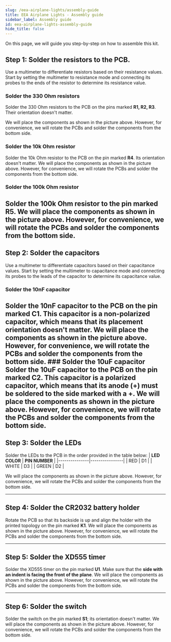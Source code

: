```yaml
---
slug: /eea-airplane-lights/assembly-guide
title: EEA Airplane Lights - Assembly guide
sidebar_label: Assembly guide
id: eea-airplane-lights-assembly-guide
hide_title: false
---
```


On this page, we will guide you step-by-step on how to assemble this kit.

## Step 1: Solder the resistors to the PCB.
Use a multimeter to differentiate resistors based on their resistance values. Start by setting the multimeter to resistance mode and connecting its probes to the ends of the resistor to determine its resistance value.

### Solder the 330 Ohm resistors
Solder the 330 Ohm resistors to the PCB on the pins marked **R1, R2, R3**. Their orientation doesn't matter.
<CenteredImage src="/img/airplane-solder-kit/330-ohm.jpg" alt="Highlighted pins for 330 Ohm resistors" caption="Highlighted pins for 330 Ohm resistors" width="100%"/>

<InfoBox> We will place the components as shown in the picture above. However, for convenience, we will rotate the PCBs and solder the components from the bottom side.</InfoBox>
<ReactPlayer src='../../videos/eaa-airplane-330-resistor.mp4' width='100%' height='auto' muted='true' autoPlay='true' loop='true'/>


### Solder the 10k Ohm resistor
Solder the 10k Ohm resistor to the PCB on the pin marked **R4**. Its orientation doesn't matter. 
<CenteredImage src="/img/airplane-solder-kit/10k-ohm.jpg" alt="Highlighted pins for 10k Ohm resistor" caption="Highlighted pins for 10k Ohm resistor" width="100%"/>
<InfoBox> We will place the components as shown in the picture above. However, for convenience, we will rotate the PCBs and solder the components from the bottom side.</InfoBox>
<ReactPlayer src='../../videos/eaa-airplane-10k-resistor.mp4' width='100%' height='auto' muted='true' autoPlay='true' loop='true'/>

### Solder the 100k Ohm resistor
Solder the 100k Ohm resistor to the pin marked **R5**.
<CenteredImage src="/img/airplane-solder-kit/100k-ohm.jpg" alt="Highlighted pins for 100k Ohm resistor" caption="Highlighted pins for 100k Ohm resistor" width="100%"/>
<InfoBox> We will place the components as shown in the picture above. However, for convenience, we will rotate the PCBs and solder the components from the bottom side.</InfoBox>
<ReactPlayer src='../../videos/eaa-airplane-100k-resistor.mp4' width='100%' height='auto' muted='true' autoPlay='true' loop='true'/>
---

## Step 2: Solder the capacitors
Use a multimeter to differentiate capacitors based on their capacitance values. Start by setting the multimeter to capacitance mode and connecting its probes to the leads of the capacitor to determine its capacitance value.

### Solder the 10nF capacitor
Solder the 10nF capacitor to the PCB on the pin marked **C1**. This capacitor is a **non-polarized capacitor**, which means that its placement orientation doesn't matter.
<CenteredImage src="/img/airplane-solder-kit/capacitor-marked.jpg" alt="Marked pins on polarised capacitor" caption="Marked pins on polarised capacitor" width="100%"/>
<CenteredImage src="/img/airplane-solder-kit/10nf.jpg" alt="Highlighted pins for 10nF capacitor" caption="Highlighted pins for 10nF capacitor" width="100%"/>
<InfoBox> We will place the components as shown in the picture above. However, for convenience, we will rotate the PCBs and solder the components from the bottom side.</InfoBox>
<ReactPlayer src='../../videos/eaa-airplane-10nf.mp4' width='100%' height='auto' muted='true' autoPlay='true' loop='true'/>### Solder the 10uF capacitor
Solder the 10uF capacitor to the PCB on the pin marked **C2**. This capacitor is a **polarized capacitor**, which means that its anode (+) must be soldered to the side marked with a +.
<CenteredImage src="/img/airplane-solder-kit/10uf.jpg" alt="Highlighted pins for 10uF capacitor" caption="Highlighted pins for 10uF capacitor" width="100%"/>
<InfoBox> We will place the components as shown in the picture above. However, for convenience, we will rotate the PCBs and solder the components from the bottom side.</InfoBox>
<ReactPlayer src='../../videos/eaa-airplane-10uf.mp4' width='100%' height='auto' muted='true' autoPlay='true' loop='true'/>
---

## Step 3: Solder the LEDs
Solder the LEDs to the PCB in the order provided in the table below:
| **LED COLOR** | **PIN NUMBER** |
|---------------|----------------|
| RED           | D1             |
| WHITE         | D3             |
| GREEN         | D2             |

<CenteredImage src="/img/dasduinoCORE-solder-kit/led.jpg" alt="Marked pins on LED" caption="Marked pins on LED" width="100%"/>
<CenteredImage src="/img/airplane-solder-kit/leds.jpg" alt="Highlighted pins for LEDs" caption="Highlighted pins for LEDs" width="100%"/>
<InfoBox> We will place the components as shown in the picture above. However, for convenience, we will rotate the PCBs and solder the components from the bottom side.</InfoBox>
<ReactPlayer src='../../videos/eaa-airplane-led.mp4' width='100%' height='auto' muted='true' autoPlay='true' loop='true'/>

---

## Step 4: Solder the CR2032 battery holder
Rotate the PCB so that its backside is up and align the holder with the printed topology on the pin marked **K1**.
<CenteredImage src="/img/airplane-solder-kit/battery.jpg" alt="Highlighted pins for battery holder" caption="Highlighted pins for battery holder" width="100%"/>
<InfoBox> We will place the components as shown in the picture above. However, for convenience, we will rotate the PCBs and solder the components from the bottom side.</InfoBox>
<ReactPlayer src='../../videos/eaa-airplane-bat.mp4' width='100%' height='auto' muted='true' autoPlay='true' loop='true'/>

---

## Step 5: Solder the XD555 timer
Solder the XD555 timer on the pin marked **U1**. Make sure that the **side with an indent is facing the front of the plane**.
<CenteredImage src="/img/airplane-solder-kit/xd555.jpg" alt="Highlighted pins for XD555 timer" caption="Highlighted pins for XD555 timer" width="100%"/>
<InfoBox> We will place the components as shown in the picture above. However, for convenience, we will rotate the PCBs and solder the components from the bottom side.</InfoBox>
<ReactPlayer src='../../videos/eaa-airplane-xd555.mp4' width='100%' height='auto' muted='true' autoPlay='true' loop='true'/>

---

## Step 6: Solder the switch
Solder the switch on the pin marked **S1**; its orientation doesn't matter.
<CenteredImage src="/img/airplane-solder-kit/s1.jpg" alt="Highlighted pins for switch" caption="Highlighted pins for switch" width="100%"/>
<InfoBox> We will place the components as shown in the picture above. However, for convenience, we will rotate the PCBs and solder the components from the bottom side.</InfoBox>
<ReactPlayer src='../../videos/eaa-airplane-sw.mp4' width='100%' height='auto' muted='true' autoPlay='true' loop='true'/>
